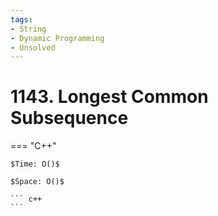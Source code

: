```yaml
---
tags:
- String
- Dynamic Programming
- Unsolved
---
```



# 1143. Longest Common Subsequence

=== "C++"

    $Time: O()$

    $Space: O()$

    ``` c++
    ```